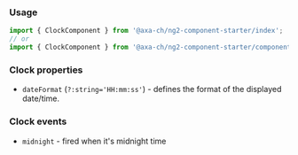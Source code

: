 ### Usage
```typescript
import { ClockComponent } from '@axa-ch/ng2-component-starter/index';
// or
import { ClockComponent } from '@axa-ch/ng2-component-starter/components/clock';
```

### Clock properties
- `dateFormat` (`?:string='HH:mm:ss'`) - defines the format of the displayed date/time.

### Clock events
- `midnight` - fired when it's midnight time
